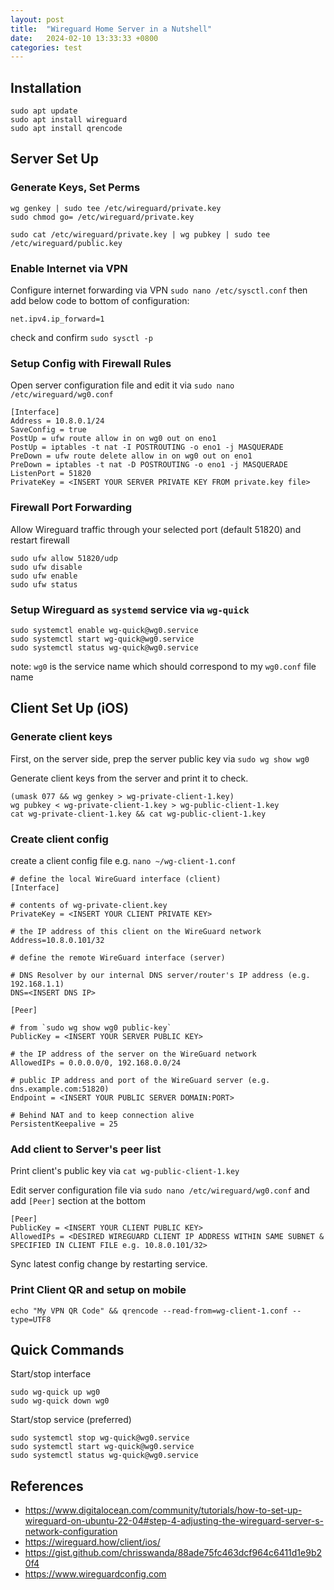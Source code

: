 ```yaml
---
layout: post
title:  "Wireguard Home Server in a Nutshell"
date:   2024-02-10 13:33:33 +0800
categories: test
---
```


## Installation

```
sudo apt update
sudo apt install wireguard
sudo apt install qrencode
```

## Server Set Up

### Generate Keys, Set Perms
```
wg genkey | sudo tee /etc/wireguard/private.key
sudo chmod go= /etc/wireguard/private.key

sudo cat /etc/wireguard/private.key | wg pubkey | sudo tee /etc/wireguard/public.key
```

### Enable Internet via VPN
Configure internet forwarding via VPN ``sudo nano /etc/sysctl.conf`` then add below code to bottom of configuration:
```
net.ipv4.ip_forward=1
```

check and confirm
``sudo sysctl -p``

### Setup Config with Firewall Rules
Open server configuration file and edit it via ``sudo nano /etc/wireguard/wg0.conf``

```
[Interface]
Address = 10.8.0.1/24
SaveConfig = true
PostUp = ufw route allow in on wg0 out on eno1
PostUp = iptables -t nat -I POSTROUTING -o eno1 -j MASQUERADE
PreDown = ufw route delete allow in on wg0 out on eno1
PreDown = iptables -t nat -D POSTROUTING -o eno1 -j MASQUERADE
ListenPort = 51820
PrivateKey = <INSERT YOUR SERVER PRIVATE KEY FROM private.key file>
```

### Firewall Port Forwarding
Allow Wireguard traffic through your selected port (default 51820) and restart firewall
```
sudo ufw allow 51820/udp
sudo ufw disable
sudo ufw enable
sudo ufw status
```

### Setup Wireguard as ``systemd`` service via ``wg-quick``

```
sudo systemctl enable wg-quick@wg0.service
sudo systemctl start wg-quick@wg0.service
sudo systemctl status wg-quick@wg0.service
```
note: ``wg0`` is the service name which should correspond to my ``wg0.conf`` file name


## Client Set Up (iOS)

### Generate client keys
First, on the server side, prep the server public key via ``sudo wg show wg0``

Generate client keys from the server and print it to check.
```
(umask 077 && wg genkey > wg-private-client-1.key)
wg pubkey < wg-private-client-1.key > wg-public-client-1.key
cat wg-private-client-1.key && cat wg-public-client-1.key
```

### Create client config
create a client config file e.g. ``nano ~/wg-client-1.conf``
```
# define the local WireGuard interface (client)
[Interface]

# contents of wg-private-client.key
PrivateKey = <INSERT YOUR CLIENT PRIVATE KEY>

# the IP address of this client on the WireGuard network
Address=10.8.0.101/32

# define the remote WireGuard interface (server)

# DNS Resolver by our internal DNS server/router's IP address (e.g. 192.168.1.1)
DNS=<INSERT DNS IP>

[Peer]

# from `sudo wg show wg0 public-key`
PublicKey = <INSERT YOUR SERVER PUBLIC KEY>

# the IP address of the server on the WireGuard network
AllowedIPs = 0.0.0.0/0, 192.168.0.0/24

# public IP address and port of the WireGuard server (e.g. dns.example.com:51820)
Endpoint = <INSERT YOUR PUBLIC SERVER DOMAIN:PORT>

# Behind NAT and to keep connection alive
PersistentKeepalive = 25
```

### Add client to Server's peer list
Print client's public key via ``cat wg-public-client-1.key``

Edit server configuration file via ``sudo nano /etc/wireguard/wg0.conf`` and add ``[Peer]`` section at the bottom
```
[Peer]
PublicKey = <INSERT YOUR CLIENT PUBLIC KEY>
AllowedIPs = <DESIRED WIREGUARD CLIENT IP ADDRESS WITHIN SAME SUBNET & SPECIFIED IN CLIENT FILE e.g. 10.8.0.101/32>
```

Sync latest config change by restarting service.


### Print Client QR and setup on mobile
```echo "My VPN QR Code" && qrencode --read-from=wg-client-1.conf --type=UTF8```

## Quick Commands

Start/stop interface
```
sudo wg-quick up wg0
sudo wg-quick down wg0
```

Start/stop service (preferred)
```
sudo systemctl stop wg-quick@wg0.service
sudo systemctl start wg-quick@wg0.service
sudo systemctl status wg-quick@wg0.service
```

## References
- https://www.digitalocean.com/community/tutorials/how-to-set-up-wireguard-on-ubuntu-22-04#step-4-adjusting-the-wireguard-server-s-network-configuration
- https://wireguard.how/client/ios/
- https://gist.github.com/chrisswanda/88ade75fc463dcf964c6411d1e9b20f4
- https://www.wireguardconfig.com
